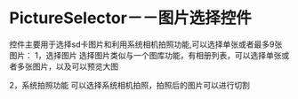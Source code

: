 # PictureSelector－－图片选择控件

  控件主要用于选择sd卡图片和利用系统相机拍照功能,可以选择单张或者最多9张图片：
1，选择图片
   选择图片类似与一个图库功能，有相册列表，可以选择单张或者多张图片，以及可以预览大图
   
2，系统拍照功能
   可以选择系统相机拍照，拍照后的图片可以进行切割
